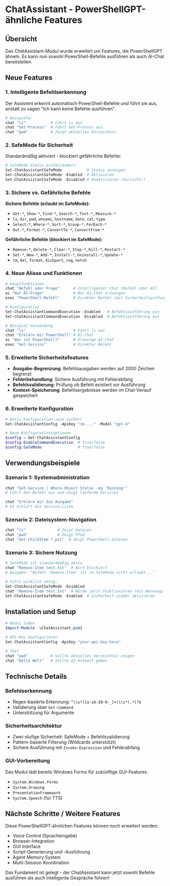 # ChatAssistant - PowerShellGPT-ähnliche Features

## Übersicht

Das ChatAssistant-Modul wurde erweitert um Features, die PowerShellGPT ähneln. Es kann nun sowohl PowerShell-Befehle ausführen als auch AI-Chat bereitstellen.

## Neue Features

### 1. Intelligente Befehlserkennung
Der Assistent erkennt automatisch PowerShell-Befehle und führt sie aus, anstatt zu sagen "Ich kann keine Befehle ausführen".

```powershell
# Beispiele:
chat "ls"           # Führt ls aus
chat "Get-Process"  # Führt Get-Process aus
chat "pwd"          # Zeigt aktuelles Verzeichnis
```

### 2. SafeMode für Sicherheit
Standardmäßig aktiviert - blockiert gefährliche Befehle:

```powershell
# SafeMode Status prüfen/ändern
Set-ChatAssistantSafeMode           # Status anzeigen
Set-ChatAssistantSafeMode -Enabled  # Aktivieren
Set-ChatAssistantSafeMode -Disabled # Deaktivieren (Vorsicht!)
```

### 3. Sichere vs. Gefährliche Befehle

**Sichere Befehle (erlaubt im SafeMode):**
- `Get-*`, `Show-*`, `Find-*`, `Search-*`, `Test-*`, `Measure-*`
- `ls`, `dir`, `pwd`, `whoami`, `hostname`, `date`, `cat`, `type`
- `Select-*`, `Where-*`, `Sort-*`, `Group-*`, `ForEach-*`
- `Out-*`, `Format-*`, `ConvertTo-*`, `ConvertFrom-*`

**Gefährliche Befehle (blockiert im SafeMode):**
- `Remove-*`, `Delete-*`, `Clear-*`, `Stop-*`, `Kill-*`, `Restart-*`
- `Set-*`, `New-*`, `Add-*`, `Install-*`, `Uninstall-*`, `Update-*`
- `rm`, `del`, `format`, `diskpart`, `reg`, `netsh`

### 4. Neue Aliase und Funktionen

```powershell
# Hauptfunktionen
chat "Befehl oder Frage"      # Intelligenter Chat (Befehl oder AI)
ai "Nur AI-Frage"             # Nur AI-Chat erzwingen
exec "PowerShell-Befehl"      # Direkter Befehl (mit Sicherheitsprüfung)

# Konfiguration
Set-ChatAssistantCommandExecution -Enabled   # Befehlsausführung ein
Set-ChatAssistantCommandExecution -Disabled  # Befehlsausführung aus

# Beispiel-Verwendung
chat "ls"                     # Führt ls aus
chat "Erkläre mir PowerShell" # AI-Chat
ai "Was ist PowerShell?"      # Erzwinge AI-Chat
exec "Get-Service"            # Direkter Befehl
```

### 5. Erweiterte Sicherheitsfeatures

- **Ausgabe-Begrenzung**: Befehlsausgaben werden auf 2000 Zeichen begrenzt
- **Fehlerbehandlung**: Sichere Ausführung mit Fehlerabfang
- **Befehlsvalidierung**: Prüfung ob Befehl existiert vor Ausführung
- **Kontext-Speicherung**: Befehlsergebnisse werden im Chat-Verlauf gespeichert

### 6. Erweiterte Konfiguration

```powershell
# Basis-Konfiguration (wie vorher)
Set-ChatAssistantConfig -ApiKey "sk-..." -Model "gpt-4"

# Neue Konfigurationsoptionen
$config = Get-ChatAssistantConfig
$config.EnableCommandExecution  # true/false
$config.SafeMode                # true/false
```

## Verwendungsbeispiele

### Szenario 1: Systemadministration
```powershell
chat "Get-Service | Where-Object Status -eq 'Running'"
# Führt den Befehl aus und zeigt laufende Services

chat "Erkläre mir die Ausgabe"
# AI erklärt die Service-Liste
```

### Szenario 2: Dateisystem-Navigation
```powershell
chat "ls"              # Zeigt Dateien
chat "pwd"             # Zeigt Pfad
chat "Get-ChildItem *.ps1"  # Zeigt PowerShell-Dateien
```

### Szenario 3: Sichere Nutzung
```powershell
# SafeMode ist standardmäßig aktiv
chat "Remove-Item test.txt"  # Wird blockiert
# Ausgabe: "Befehl 'Remove-Item' ist im SafeMode nicht erlaubt..."

# Falls wirklich nötig:
Set-ChatAssistantSafeMode -Disabled
chat "Remove-Item test.txt"  # Würde jetzt funktionieren (mit Warnung)
Set-ChatAssistantSafeMode -Enabled  # Sicherheit wieder aktivieren
```

## Installation und Setup

```powershell
# Modul laden
Import-Module .\ChatAssistant.psm1

# API-Key konfigurieren
Set-ChatAssistantConfig -ApiKey "your-api-key-here"

# Test
chat "pwd"          # Sollte aktuelles Verzeichnis zeigen
chat "Hallo Welt"   # Sollte AI-Antwort geben
```

## Technische Details

### Befehlserkennung
- Regex-basierte Erkennung: `^\\s*([a-zA-Z0-9-_]+)\\s*(.*)?$`
- Validierung über `Get-Command`
- Unterstützung für Argumente

### Sicherheitsarchitektur
- Zwei-stufige Sicherheit: SafeMode + Befehlsvalidierung
- Pattern-basierte Filterung (Wildcards unterstützt)
- Sichere Ausführung mit `Invoke-Expression` und Fehlerabfang

### GUI-Vorbereitung
Das Modul lädt bereits Windows Forms für zukünftige GUI-Features:
- `System.Windows.Forms`  
- `System.Drawing`
- `PresentationFramework`
- `System.Speech` (für TTS)

## Nächste Schritte / Weitere Features

Diese PowerShellGPT-ähnlichen Features können noch erweitert werden:
- Voice Control (Spracheingabe)
- Browser-Integration  
- GUI Interface
- Script-Generierung und -Ausführung
- Agent Memory System
- Multi-Session Koordination

Das Fundament ist gelegt - der ChatAssistant kann jetzt sowohl Befehle ausführen als auch intelligente Gespräche führen!

